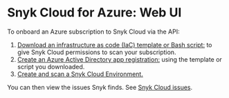 # Snyk Cloud for Azure: Web UI

To onboard an Azure subscription to Snyk Cloud via the API:

1. [Download an infrastructure as code (IaC) template or Bash script:](step-1-download-azure-app-registration-iac-template-or-script-web-ui.md) to give Snyk Cloud permissions to scan your subscription.
2. [Create an Azure Active Directory app registration:](step-2-create-the-azure-ad-app-registration.md) using the template or script you downloaded.
3. [Create and scan a Snyk Cloud Environment.](step-3-create-and-scan-a-snyk-cloud-environment-for-azure-web-ui.md)

You can then view the issues Snyk finds. See [Snyk Cloud issues](../../../../scan-cloud-deployment/snyk-cloud/snyk-cloud-issues/).
